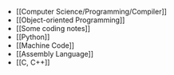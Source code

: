 - [[Computer Science/Programming/Compiler]]
- [[Object-oriented Programming]]
- [[Some coding notes]]
- [[Python]]
- [[Machine Code]]
- [[Assembly Language]]
- [[C, C++]]